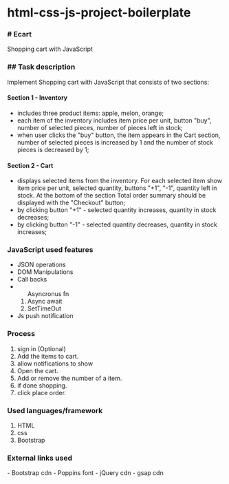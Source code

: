 # html-css-js-project-boilerplate

<h3># Ecart</h3>

Shopping cart with JavaScript

<h3>## Task description</h3>

Implement Shopping cart with JavaScript that consists of two sections:  

#### Section 1 - Inventory
- includes three product items: apple, melon, orange;
- each item of the inventory includes item price per unit, button "buy", number of selected pieces, number of pieces left in stock;
- when user clicks the "buy" button, the item appears in the Cart section, number of selected pieces is increased by 1 and the number of stock pieces is decreased by 1;
#### Section 2 - Cart
- displays selected items from the inventory. For each selected item show item price per unit, selected quantity, buttons "+1", "-1", quantity left in stock. At the bottom of the section Total order summary should be displayed with the "Checkout" button;
- by clicking button "+1" - selected quantity increases, quantity in stock decreases;
- by clicking button "-1" - selected quantity decreases, quantity in stock increases;

<h3>JavaScript used features</h3>
<ul>
<li>JSON operations</li>
<li>DOM Manipulations</li>
<li>Call backs</li>
<li><ol>Asyncronus fn
<li>Async await</li>
<li>SetTimeOut</li>
</ol>
</li>
<li>Js push notification</li>
</ul>

<h3>Process</h3>
<ol>
<li> sign in (Optional)</li>
<li> Add the items to cart.</li>
<li> allow notifications to show</li>
<li> Open the cart.</li>
<li> Add or remove the number of a item.</li>
<li> if done shopping.</li></li>
<li>click place order.</li>
</ol>
<h3>Used languages/framework</h3>
<ol>
<li>HTML</li>
<li>css</li>
<li>Bootstrap</li>
</ol>
<h3>External links used</h3>
- Bootstrap cdn
- Poppins font
- jQuery cdn
- gsap cdn
